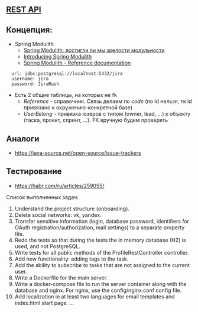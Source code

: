 ## [REST API](http://localhost:8080/doc)

## Концепция:
- Spring Modulith
  - [Spring Modulith: достигли ли мы зрелости модульности](https://habr.com/ru/post/701984/)
  - [Introducing Spring Modulith](https://spring.io/blog/2022/10/21/introducing-spring-modulith)
  - [Spring Modulith - Reference documentation](https://docs.spring.io/spring-modulith/docs/current-SNAPSHOT/reference/html/)

```
  url: jdbc:postgresql://localhost:5432/jira
  username: jira
  password: JiraRush
```
- Есть 2 общие таблицы, на которых не fk
  - _Reference_ - справочник. Связь делаем по _code_ (по id нельзя, тк id привязано к окружению-конкретной базе)
  - _UserBelong_ - привязка юзеров с типом (owner, lead, ...) к объекту (таска, проект, спринт, ...). FK вручную будем проверять

## Аналоги
- https://java-source.net/open-source/issue-trackers

## Тестирование
- https://habr.com/ru/articles/259055/

Список выполненных задач:
1. Understand the project structure (onboarding).
2. Delete social networks: vk, yandex.
3. Transfer sensitive information (login, database password, identifiers for OAuth registration/authorization, mail settings) to a separate property file.
4. Redo the tests so that during the tests the in memory database (H2) is used, and not PostgreSQL.
5. Write tests for all public methods of the ProfileRestController controller.
6. Add new functionality: adding tags to the task.
7. Add the ability to subscribe to tasks that are not assigned to the current user.
8. Write a Dockerfile for the main server.
9. Write a docker-compose file to run the server container along with the database and nginx. For nginx, use the config/nginx.conf config file.
10. Add localization in at least two languages ​​for email templates and index.html start page.
...
